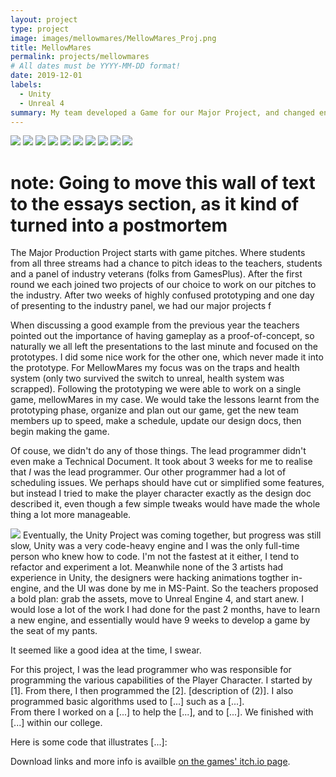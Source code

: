 ```yaml
---
layout: project
type: project
image: images/mellowmares/MellowMares_Proj.png
title: MellowMares
permalink: projects/mellowmares
# All dates must be YYYY-MM-DD format!
date: 2019-12-01
labels:
  - Unity
  - Unreal 4
summary: My team developed a Game for our Major Project, and changed engines partway through
---
```



<div class="ui small rounded images">
  <img class="ui image" src="../images/mellowmares/Screencap_1.png">
  <img class="ui image" src="../images/mellowmares/Screencap_2.png">
  <img class="ui image" src="../images/mellowmares/Screencap_3.png">
  <img class="ui image" src="../images/mellowmares/Screencap_4.png">
  <img class="ui image" src="../images/mellowmares/Screencap_5.png">
  <img class="ui image" src="../images/mellowmares/Screencap_6.png">
  <img class="ui image" src="../images/mellowmares/Screencap_7.png">
  <img class="ui image" src="../images/mellowmares/Screencap_8.png">
  <img class="ui image" src="../images/mellowmares/Screencap_9.png">
  <img class="ui image" src="../images/mellowmares/Screencap_10.png">
</div>

# note: Going to move this wall of text to the essays section, as it kind of turned into a postmortem

The Major Production Project starts with game pitches. Where students from all three streams had a chance to pitch ideas to the teachers, students and a panel of industry veterans (folks from GamesPlus). After the first round we each joined two projects of our choice to work on our pitches to the industry. After two weeks of highly confused prototyping and one day of presenting to the industry panel, we had our major projects f

When discussing a good example from the previous year the teachers pointed out the importance of having gameplay as a proof-of-concept, so naturally we all left the presentations to the last minute and focused on the prototypes. I did some nice work for the other one, which never made it into the prototype. For MellowMares my focus was on the traps and health system (only two survived the switch to unreal, health system was scrapped). 
Following the prototyping we were able to work on a single game, mellowMares in my case.
We would take the lessons learnt from the prototyping phase, organize and plan out our game, get the new team members up to speed, make a schedule, update our design docs, then begin making the game.

Of couse, we didn't do any of those things. The lead programmer didn't even make a Technical Document. It took about 3 weeks for me to realise that *I* was the lead programmer. Our other programmer had a lot of scheduling issues. We perhaps should have cut or simplified some features, but instead I tried to make the player character exactly as the design doc described it, even though a few simple tweaks would have made the whole thing a lot more manageable.


<img class="ui image small" src="../images/mellowmares/size_change.gif">
Eventually, the Unity Project was coming together, but progress was still slow, Unity was a very code-heavy engine and I was the only full-time person who knew how to code. I'm not the fastest at it either, I tend to refactor and experiment a lot. 
Meanwhile none of the 3 artists had experience in Unity, the designers were hacking animations togther in-engine, and the UI was done by me in MS-Paint.
So the teachers proposed a bold plan: grab the assets, move to Unreal Engine 4, and start anew. 
I would lose a lot of the work I had done for the past 2 months, have to learn a new engine, and essentially would have 9 weeks to develop a game by the seat of my pants.

It seemed like a good idea at the time, I swear.

For this project, I was the lead programmer who was responsible for programming the various capabilities of the Player Character.
I started by [1].  From there, I then programmed the [2].
[description of (2)].  I also programmed basic algorithms used to [...] such as a [...].  
From there I worked on a [...] to help the [...], and to [...].  We finished with [...] within our college.

Here is some code that illustrates [...]:


Download links and more info is availble [on the games' itch.io page](https://mellowmares.itch.io/mellowmares).



